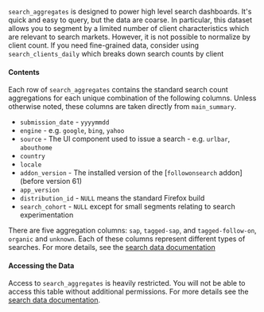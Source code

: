 `search_aggregates` is designed to power high level search dashboards.
It's quick and easy to query, but the data are coarse.
In particular, this dataset allows you to segment
by a limited number of client characteristics which are relevant to search markets.
However, it is not possible to normalize by client count.
If you need fine-grained data, consider using `search_clients_daily`
which breaks down search counts by client

#### Contents

Each row of `search_aggregates` contains
the standard search count aggregations
for each unique combination of the following columns.
Unless otherwise noted, these columns are taken directly from `main_summary`.

* `submission_date` - `yyyymmdd`
* `engine` - e.g. `google`, `bing`, `yahoo`
* `source` - The UI component used to issue a search - e.g. `urlbar`, `abouthome`
* `country`
* `locale`
* `addon_version` - The installed version of the [`followonsearch` addon] (before version 61)
* `app_version`
* `distribution_id` - `NULL` means the standard Firefox build
* `search_cohort` - `NULL` except for small segments relating to search experimentation

There are five aggregation columns:
`sap`, `tagged-sap`, and `tagged-follow-on`, `organic` and `unknown`.
Each of these columns represent different types of searches.
For more details, see the [search data documentation]

<!--
#### Background and Caveats
-->

#### Accessing the Data

Access to `search_aggregates` is heavily restricted.
You will not be able to access this table without additional permissions.
For more details see the [search data documentation].

<!--
#### Further Reading
-->


[followonsearch addon]: https://github.com/mozilla/followonsearch
[search data documentation]: ../../search.md
